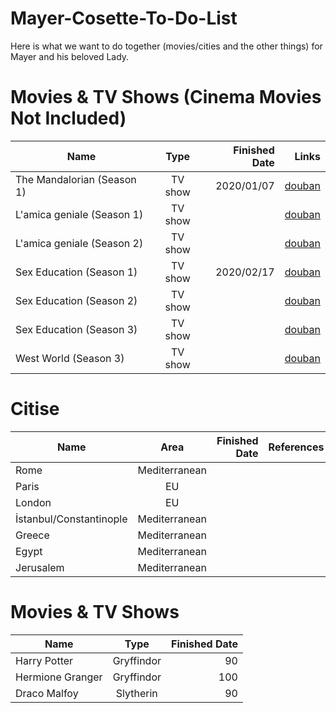 # Mayer-Cosette-To-Do-List
Here is what we want to do together (movies/cities and the other things) for Mayer and his beloved Lady.

Movies & TV Shows (Cinema Movies Not Included)
=====
|Name | Type | Finished Date | Links
|- | :-: | -: | -:
|The Mandalorian (Season 1) | TV show | 2020/01/07 | [douban](https://movie.douban.com/subject/30344167/?from=subject-page)
|L'amica geniale (Season 1) | TV show |   | [douban](https://movie.douban.com/subject/28427782/)
|L'amica geniale (Season 2) | TV show |   | [douban](https://movie.douban.com/subject/30395843/)
|Sex Education (Season 1) | TV show | 2020/02/17 | [douban](https://movie.douban.com/subject/27594217/)
|Sex Education (Season 2) | TV show |   | [douban](https://movie.douban.com/subject/30438115/)
|Sex Education (Season 3) | TV show |   | [douban](https://movie.douban.com/subject/34966169/)
|West World (Season 3) | TV show |   | [douban](https://movie.douban.com/subject/30206389/)

Citise 
=====
|Name | Area | Finished Date | References
|- | :-: | -: | -:
|Rome | Mediterranean |  | 
|Paris | EU |  | 
|London | EU |  | 
|İstanbul/Constantinople | Mediterranean |  | 
|Greece | Mediterranean |  | 
|Egypt | Mediterranean |  | 
|Jerusalem | Mediterranean |  | 

Movies & TV Shows
=====
|Name | Type | Finished Date
|- | :-: | -:
|Harry Potter | Gryffindor| 90
|Hermione Granger | Gryffindor | 100
|Draco Malfoy | Slytherin | 90
